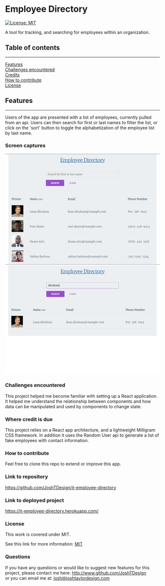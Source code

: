   
# Employee Directory
[![License: MIT](https://img.shields.io/badge/License-MIT-yellow.svg)](#licence)

A tool for tracking, and searching for employees within an organization.
## Table of contents

***

[Features](#features)  
[Challenges encountered](#challenges-encountered)  
[Credits](#where-credit-is-due)  
[How to contribute](#how-to-contribute)  
[License](#licence)  


## Features  

*** 

Users of the app are presented with a list of employees, currently pulled from an api. Users can then search for first or last names to filter the list, or click on the 'sort' button to toggle the alphabetization of the employee list by last name.

### Screen captures
![](resources/screencap1.PNG)
![](resources/screencap2.PNG)

### Challenges encountered  
This project helped me become familiar with setting up a React application. It helped me understand the relationship between components and how data can be manipulated and used by components to change state.


### Where credit is due  
This project relies on a React app architecture, and a lightweight Milligram CSS framework. In addition it uses the Random User api to generate a list of fake employees with contact information.

### How to contribute  
Feel free to clone this repo to extend or improve this app.

### Link to repository
https://github.com/JoshTDesign/jt-employee-directory

### Link to deployed project
https://jt-employee-directory.herokuapp.com/

### License  
This work is covered under MIT.

 See this link for more information:
[MIT](https://opensource.org/licenses/MIT)  


### Questions 
If you have any questions or would like to suggest new features for this project, please contact me here: 
http://www.github.com/JoshTDesign    
or you can email me at: josh@joshtaylordesign.com




